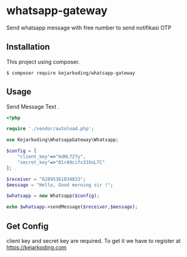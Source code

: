 # whatsapp-gateway
Send whatsapp message with free number to send notifikasi OTP

## Installation
This project using composer.
```
$ composer require kejarkoding/whatsapp-gateway
```

## Usage
Send Message Text .
```php
<?php

require './vendor/autoload.php';

use Kejarkoding\WhatsappGateway\Whatsapp;

$config = [
    "client_key"=>"6dHL72Ty",
    "secret_key"=>"01rA9cifx33XnL7C"
];

$receiver = "62895361034833";
$message = "Hello, Good morning sir !";

$whatsapp = new Whatsapp($config);

echo $whatsapp->sendMessage($receiver,$message);

```

## Get Config 
client key and secret key are required.
To get it we have to register at https://kejarkoding.com